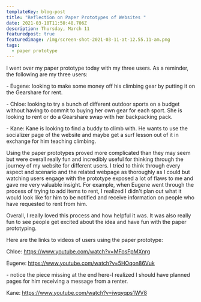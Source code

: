 ```yaml
---
templateKey: blog-post
title: "Reflection on Paper Prototypes of Websites "
date: 2021-03-10T11:50:48.706Z
description: Thursday, March 11
featuredpost: true
featuredimage: /img/screen-shot-2021-03-11-at-12.55.11-am.png
tags:
  - paper prototype
---
```

I went over my paper prototype today with my three users.  As a reminder, the following are my three users:

\- Eugene: looking to make some money off his climbing gear by putting it on the Gearshare for rent.  

\- Chloe: looking to try a bunch of different outdoor sports on a budget without having to commit to buying her own gear for each sport.  She is looking to rent or do a Gearshare swap with her backpacking pack.  

\- Kane: Kane is looking to find a buddy to climb with.  He wants to use the socializer page of the website and maybe get a surf lesson out of it in exchange for him teaching climbing.  

Using the paper prototypes proved more complicated than they may seem but were overall really fun and incredibly useful for thinking through the journey of my website for different users.  I tried to think through every aspect and scenario and the related webpage as thoroughly as I could but watching users engage with the prototype exposed a lot of flaws to me and gave me very valuable insight.  For example, when Eugene went through the process of trying to add items to rent, I realized I didn't plan out what it would look like for him to be notified and receive information on people who have requested to rent from him.  

Overall, I really loved this process and how helpful it was.  It was also really fun to see people get excited about the idea and have fun with the paper prototyping.  

Here are the links to videos of users using the paper prototype:

Chloe: https://www.youtube.com/watch?v=MFosFpMXnrg

Eugene: https://www.youtube.com/watch?v=5HOqon86Vuk

\- notice the piece missing at the end here-I realized I should have planned pages for him receiving a message from a renter.  

Kane: https://www.youtube.com/watch?v=iwqyqps1WV8